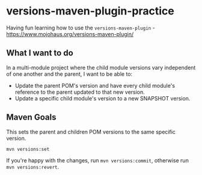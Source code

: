 # versions-maven-plugin-practice

Having fun learning how to use the `versions-maven-plugin` - https://www.mojohaus.org/versions-maven-plugin/

## What I want to do

In a multi-module project where the child module versions vary independent of one another and the parent, I want to be
able to:

- Update the parent POM's version and have every child module's reference to the parent updated to that new version.
- Update a specific child module's version to a new SNAPSHOT version.

## Maven Goals

This sets the parent and children POM versions to the same specific version.

```shell
mvn versions:set
```

If you're happy with the changes, run `mvn versions:commit`, otherwise run `mvn versions:revert`.